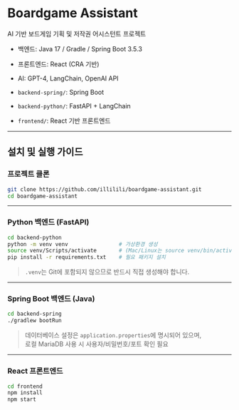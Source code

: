 # Boardgame Assistant

AI 기반 보드게임 기획 및 저작권 어시스턴트 프로젝트  
- 백엔드: Java 17 / Gradle / Spring Boot 3.5.3
- 프론트엔드: React (CRA 기반)
- AI: GPT-4, LangChain, OpenAI API

- `backend-spring/`: Spring Boot 
- `backend-python/`: FastAPI + LangChain
- `frontend/`: React 기반 프론트엔드

---

## 설치 및 실행 가이드

### 프로젝트 클론

```bash
git clone https://github.com/illilili/boardgame-assistant.git
cd boardgame-assistant
```

---

### Python 백엔드 (FastAPI)

```bash
cd backend-python
python -m venv venv                # 가상환경 생성
source venv/Scripts/activate       # (Mac/Linux는 source venv/bin/activate)
pip install -r requirements.txt    # 필요 패키지 설치
```

> `.venv`는 Git에 포함되지 않으므로 반드시 직접 생성해야 합니다.

---

### Spring Boot 백엔드 (Java)

```bash
cd backend-spring
./gradlew bootRun
```

> 데이터베이스 설정은 `application.properties`에 명시되어 있으며,  
> 로컬 MariaDB 사용 시 사용자/비밀번호/포트 확인 필요

---

### React 프론트엔드

```bash
cd frontend
npm install
npm start
```

